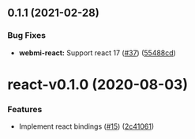 <a name="0.1.1"></a>
## 0.1.1 (2021-02-28)


### Bug Fixes

* **webmi-react:** Support react 17 ([#37](https://github.com/atvise/create-atvise-app/issues/37)) ([55488cd](https://github.com/atvise/create-atvise-app/commits/55488cd))




<a name="react-v0.1.0"></a>
# react-v0.1.0 (2020-08-03)


### Features

* Implement react bindings ([#15](https://github.com/atvise/create-atvise-app/issues/15)) ([2c41061](https://github.com/atvise/create-atvise-app/commits/2c41061))



